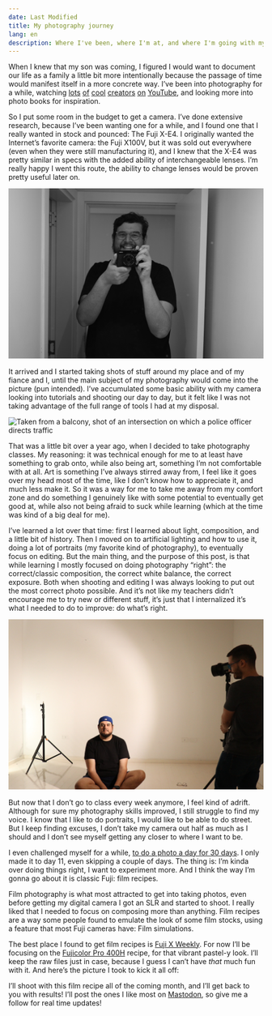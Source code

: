 ```yaml
---
date: Last Modified
title: My photography journey
lang: en
description: Where I've been, where I'm at, and where I'm going with my photography.
---
```

When I knew that my son was coming, I figured I would want to document our life as a family a little bit more intentionally because the passage of time would manifest itself in a more concrete way. I’ve been into photography for a while, watching [lots](https://www.youtube.com/@WillemVerb) [of](https://www.youtube.com/@PaulieB) [cool](https://www.youtube.com/@geneyoon11) [creators](https://www.youtube.com/@grainydaysss) [on](https://www.youtube.com/@TatianaHopper) [YouTube](https://www.youtube.com/@graincheck), and looking more into photo books for inspiration. 

So I put some room in the budget to get a camera. I’ve done extensive research, because I’ve been wanting one for a while, and I found one that I really wanted in stock and pounced: The Fuji X-E4. I originally wanted the Internet’s favorite camera: the Fuji X100V, but it was sold out everywhere (even when they were still manufacturing it), and I knew that the X-E4 was pretty similar in specs with the added ability of interchangeable lenses. I’m really happy I went this route, the ability to change lenses would be proven pretty useful later on.

![A portrait of myself through a mirror, showing my camera](/assets/images/posts/photo-journey/self.jpg "Classic mirror selfie")

It arrived and I started taking shots of stuff around my place and of my fiance and I, until the main subject of my photography would come into the picture (pun intended). I’ve accumulated some basic ability with my camera looking into tutorials and shooting our day to day, but it felt like I was not taking advantage of the full range of tools I had at my disposal. 

![Taken from a balcony, shot of an intersection on which a police officer directs traffic](/assets/images/posts/photo-journey/first-shot.jpg "From my old apartment's balcony")

That was a little bit over a year ago, when I decided to take photography classes. My reasoning: it was technical enough for me to at least have something to grab onto, while also being art, something I’m not comfortable with at all. Art is something I’ve always stirred away from, I feel like it goes over my head most of the time, like I don’t know how to appreciate it, and much less make it.  So it was a way for me to take me away from my comfort zone and do something I genuinely like with some potential to eventually get good at, while also not being afraid to suck while learning (which at the time was kind of a big deal for me).

I’ve learned a lot over that time: first I learned about light, composition, and a little bit of history. Then I moved on to artificial lighting and how to use it, doing a lot of portraits (my favorite kind of photography), to eventually focus on editing. But the main thing, and the purpose of this post, is that while learning I mostly focused on doing photography “right”: the correct/classic composition, the correct white balance, the correct exposure. Both when shooting and editing I was always looking to put out the most correct photo possible. And it’s not like my teachers didn’t encourage me to try new or different stuff, it’s just that I internalized it’s what I needed to do to improve: do what’s right. 

![A portrait of myself shot by a teammate, sitting on a photography studio while my teacher points a continous light source at me](/assets/images/posts/photo-journey/in-class.jpg "Classic mirror selfie")

But now that I don’t go to class every week anymore, I feel kind of adrift. Although for sure my photography skills improved, I still struggle to find my voice. I know that I like to do portraits, I would like to be able to do street. But I keep finding excuses, I don’t take my camera out half as much as I should and I don’t see myself getting any closer to where I want to be.

I even challenged myself for a while, [to do a photo a day for 30 days](https://mastodon.design/@jd/111041831242931096). I only made it to day 11, even skipping a couple of days. The thing is: I’m kinda over doing things right, I want to experiment more. And I think the way I’m gonna go about it is classic Fuji: film recipes. 

Film photography is what most attracted to get into taking photos, even before getting my digital camera I got an SLR and started to shoot. I really liked that I needed to focus on composing more than anything. Film recipes are a way some people found to emulate the look of some film stocks, using a feature that most Fuji cameras have: Film simulations. 

The best place I found to get film recipes is [Fuji X Weekly](https://fujixweekly.com/recipes/). For now I’ll be focusing on the [Fujicolor Pro 400H](https://fujixweekly.com/2021/05/16/fujifilm-x100v-x-trans-iv-film-simulation-recipe-fujicolor-pro-400h/) recipe, for that vibrant pastel-y look. I’ll keep the raw files just in case, because I guess I can’t have *that* much fun with it. And here’s the picture I took to kick it all off: 

I’ll shoot with this film recipe all of the coming month, and I’ll get back to you with results! I’ll post the ones I like most on [Mastodon](https://mastodon.design/@jd), so give me a follow for real time updates!
